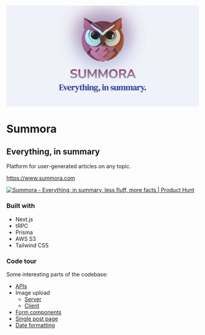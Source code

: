 ![Summora hero image](public/og-summora-230411.png)

# Summora

## Everything, in summary

Platform for user-generated articles on any topic.

https://www.summora.com

<a href="https://www.producthunt.com/posts/summora?utm_source=badge-featured&utm_medium=badge&utm_souce=badge-summora" target="_blank"><img src="https://api.producthunt.com/widgets/embed-image/v1/featured.svg?post_id=400850&theme=light" alt="Summora - Everything&#0044;&#0032;in&#0032;summary&#0044;&#0032;less&#0032;fluff&#0044;&#0032;more&#0032;facts | Product Hunt" style="width: 200px; height: 54px;" width="250" height="54" /></a>

### Built with

- Next.js
- tRPC
- Prisma
- AWS S3
- Tailwind CSS

### Code tour

Some interesting parts of the codebase:

- [APIs](https://github.com/bennettdams/summora/tree/main/src/server/routers)
- Image upload
  - [Server](https://github.com/bennettdams/summora/blob/main/src/server/cloud-storage.ts)
  - [Client](https://github.com/bennettdams/summora/blob/main/src/services/cloud-service.ts)
- [Form components](https://github.com/bennettdams/summora/blob/main/src/components/form.tsx)
- [Single post page](https://github.com/bennettdams/summora/blob/main/src/components/pages/post/PostPage.tsx)
- [Date formatting](https://github.com/bennettdams/summora/blob/main/src/util/date-time.ts)

